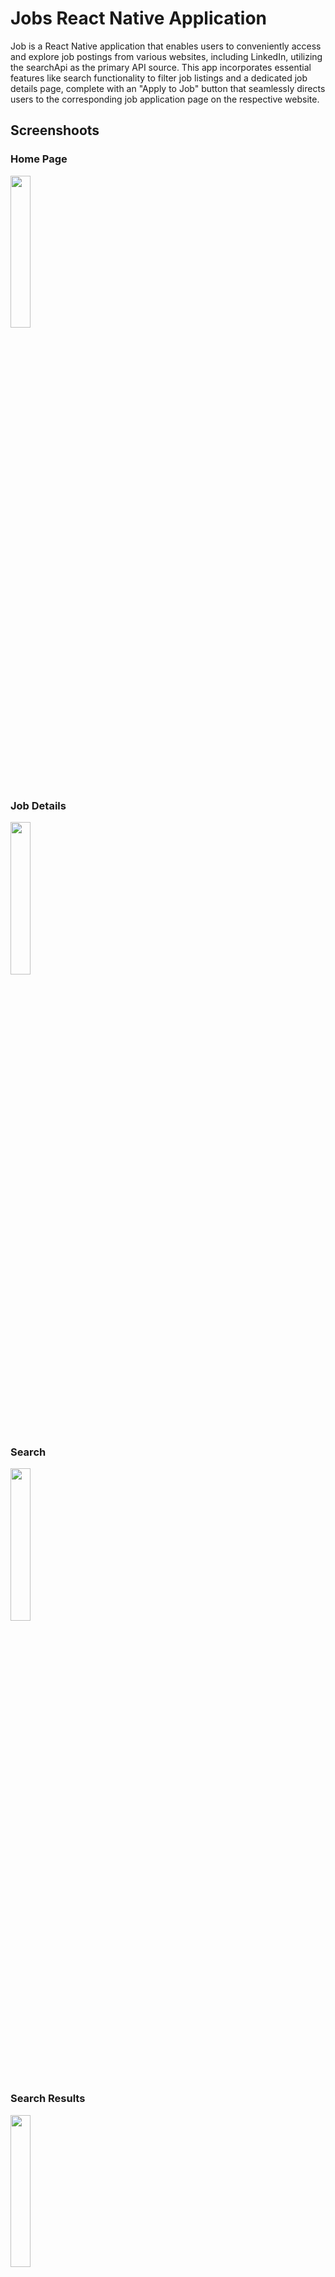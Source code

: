 # Jobs React Native Application
Job is a React Native application that enables users to conveniently access and explore job postings from various websites, including LinkedIn, utilizing the searchApi as the primary API source. This app incorporates essential features like search functionality to filter job listings and a dedicated job details page, complete with an "Apply to Job" button that seamlessly directs users to the corresponding job application page on the respective website.
## Screenshoots

### Home Page
<img src="https://github.com/BadrAlSayed/Jobs-react-native/assets/81752730/57418016-ecce-4291-bf9b-9278dfd95bb3" width="25%" height="25%" />

### Job Details
<img src="https://github.com/BadrAlSayed/Jobs-react-native/assets/81752730/8e12fad0-a14a-49ef-a216-c5236a36b192" width="25%" height="25%" />

### Search
<img src="https://github.com/BadrAlSayed/Jobs-react-native/assets/81752730/b3020f00-2a7f-43dc-94c7-e804f4bb5602" width="25%" height="25%" />

### Search Results
<img src="https://github.com/BadrAlSayed/Jobs-react-native/assets/81752730/f30abfe0-cc7f-4ffb-8d6f-4c8f32feab15" width="25%" height="25%" />






## 🚀 How to use

```sh
npm install
```

```sh
npm start
```

## 📝 Notes

- [Expo Router: Docs](https://expo.github.io/router)
- [Expo Router: Repo](https://github.com/expo/router)
